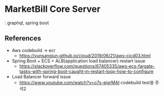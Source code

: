 # MarketBill Core Server
: graphql, spring boot

## References
- Aws codebuild -> ecr 
  - https://yunsangjun.github.io/cloud/2019/06/21/aws-cicd03.html
- Spring Boot + ECS + ALB(application load balancer) restart issue
  - https://stackoverflow.com/questions/67405335/aws-ecs-fargate-tasks-with-spring-boot-caught-in-restart-loop-how-to-configure
- Load Balancer forward issue
  - https://www.youtube.com/watch?v=o7s-eigrMAI
codebuild test용 주석2
